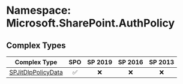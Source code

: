 # Namespace: Microsoft.SharePoint.AuthPolicy

## Complex Types

Complex Type | SPO | SP 2019 | SP 2016 | SP 2013
----------|:---:|:-------:|:-------:|:-------:
[SPJitDlpPolicyData](./ComplexTypes/SPJitDlpPolicyData.md) | ✅ | ❌ | ❌ | ❌